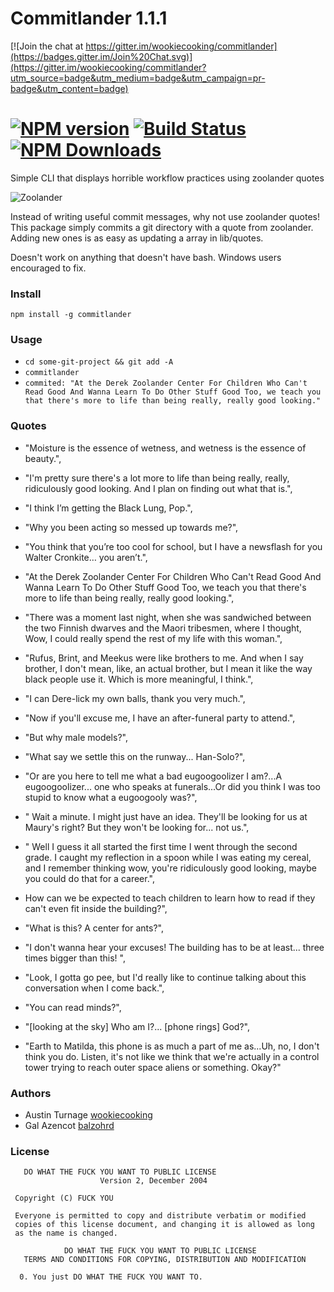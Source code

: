 # Commitlander 1.1.1

[![Join the chat at https://gitter.im/wookiecooking/commitlander](https://badges.gitter.im/Join%20Chat.svg)](https://gitter.im/wookiecooking/commitlander?utm_source=badge&utm_medium=badge&utm_campaign=pr-badge&utm_content=badge)

# [![NPM version][npm-image]][npm-url] [![Build Status][travis-image]][travis-url] [![NPM Downloads][npm-downloads]][npm-url]

Simple CLI that displays horrible workflow practices using zoolander quotes

![Zoolander](https://raw.github.com/wookiecooking/commitlander/master/zoolander.jpg)

Instead of writing useful commit messages, why not use zoolander quotes! This package simply commits a git directory with a quote from zoolander. Adding new ones is as easy as updating a array in lib/quotes.

Doesn't work on anything that doesn't have bash. Windows users encouraged to fix.

### Install

`npm install -g commitlander`


### Usage

* `cd some-git-project && git add -A`
* `commitlander`
* ` commited: "At the Derek Zoolander Center For Children Who Can't Read Good And Wanna Learn To Do Other Stuff Good Too, we teach you that there's more to life than being really, really good looking." `


### Quotes

* "Moisture is the essence of wetness, and wetness is the essence of beauty.",
* "I'm pretty sure there's a lot more to life than being really, really, ridiculously good looking. And I plan on finding out what that is.",
* "I think I’m getting the Black Lung, Pop.",
* "Why you been acting so messed up towards me?",
* "You think that you’re too cool for school, but I have a newsflash for you Walter Cronkite… you aren’t.",
* "At the Derek Zoolander Center For Children Who Can't Read Good And Wanna Learn To Do Other Stuff Good Too, we teach you that there's more to life than being really, really good looking.",
* "There was a moment last night, when she was sandwiched between the two Finnish dwarves and the Maori tribesmen, where I thought, Wow, I could really spend the rest of my life with this woman.",
* "Rufus, Brint, and Meekus were like brothers to me. And when I say brother, I don't mean, like, an actual brother, but I mean it like the way black people use it. Which is more meaningful, I think.",
* "I can Dere-lick my own balls, thank you very much.",
* "Now if you'll excuse me, I have an after-funeral party to attend.",
* "But why male models?",
* "What say we settle this on the runway... Han-Solo?",
* "Or are you here to tell me what a bad eugoogoolizer I am?...A eugoogoolizer... one who speaks at funerals...Or did you think I was too stupid to know what a eugoogooly was?",
* " Wait a minute. I might just have an idea. They'll be looking for us at Maury's right? But they won't be looking for... not us.",
* " Well I guess it all started the first time I went through the second grade. I caught my reflection in a spoon while I was eating my cereal, and I remember thinking wow, you're ridiculously good looking, maybe you could do that for a career.",

*  How can we be expected to teach children to learn how to read if they can't even fit inside the building?",
* "What is this? A center for ants?",
* "I don't wanna hear your excuses! The building has to be at least... three times bigger than this! ",
* "Look, I gotta go pee, but I'd really like to continue talking about this conversation when I come back.",
* "You can read minds?",
* "[looking at the sky] Who am I?... [phone rings] God?",
* "Earth to Matilda, this phone is as much a part of me as...Uh, no, I don't think you do. Listen, it's not like we think that we're actually in a control tower trying to reach outer space aliens or something. Okay?"

### Authors
* Austin Turnage [wookiecooking](https://github.com/wookiecooking)
* Gal Azencot [balzohrd](https://github.com/balzohrd)

### License

```
   DO WHAT THE FUCK YOU WANT TO PUBLIC LICENSE
                    Version 2, December 2004

 Copyright (C) FUCK YOU

 Everyone is permitted to copy and distribute verbatim or modified
 copies of this license document, and changing it is allowed as long
 as the name is changed.

            DO WHAT THE FUCK YOU WANT TO PUBLIC LICENSE
   TERMS AND CONDITIONS FOR COPYING, DISTRIBUTION AND MODIFICATION

  0. You just DO WHAT THE FUCK YOU WANT TO.

```

[npm-downloads]: https://img.shields.io/npm/dm/commitlander.svg
[npm-image]: https://badge.fury.io/js/commitlander.svg
[npm-url]: https://npmjs.org/package/commitlander
[travis-image]: https://travis-ci.org/wookiecooking/commitlander.svg?branch=master
[travis-url]: https://travis-ci.org/wookiecooking/commitlander